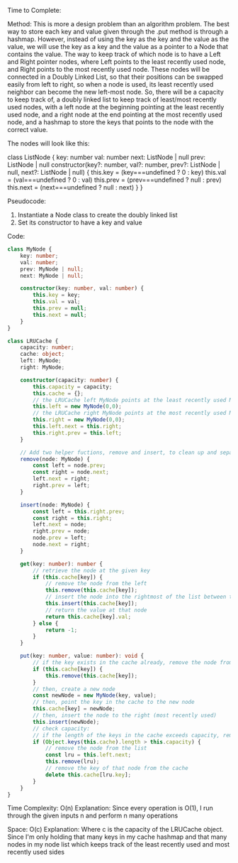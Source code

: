 Time to Complete:

Method: This is more a design problem than an algorithm problem. The best way to store each key and value given through the .put method is through a hashmap. However, instead of using the key as the key and the value as the value, we will use the key as a key and the value as a pointer to a Node that contains the value. The way to keep track of which node is to have a Left and Right pointer nodes, where Left points to the least recently used node, and Right points to the most recently used node. These nodes will be connected in a Doubly Linked List, so that their positions can be swapped easily from left to right, so when a node is used, its least recently used neighbor can become the new left-most node. So, there will be a capacity to keep track of, a doubly linked list to keep track of least/most recently used nodes, with a left node at the beginning pointing at the least recently used node, and a right node at the end pointing at the most recently used node, and a hashmap to store the keys that points to the node with the correct value.

The nodes will look like this:

class ListNode {
  key: number
  val: number
  next: ListNode | null
  prev: ListNode | null
  constructor(key?: number, val?: number, prev?: ListNode | null, next?: ListNode | null) {
    this.key = (key===undefined ? 0 : key)
    this.val = (val===undefined ? 0 : val)
    this.prev = (prev===undefined ? null : prev)
    this.next = (next===undefined ? null : next)
  }
}

Pseudocode:
1. Instantiate a Node class to create the doubly linked list
  1. Set its constructor to have a key and value


Code:

```ts
class MyNode {
    key: number;
    val: number;
    prev: MyNode | null;
    next: MyNode | null;

    constructor(key: number, val: number) {
        this.key = key;
        this.val = val;
        this.prev = null;
        this.next = null;
    }
}

class LRUCache {
    capacity: number;
    cache: object;
    left: MyNode;
    right: MyNode;

    constructor(capacity: number) {
        this.capacity = capacity;
        this.cache = {};
        // the LRUCache left MyNode points at the least recently used MyNode
        this.left = new MyNode(0,0);
        // the LRUCache right MyNode points at the most recently used MyNode
        this.right = new MyNode(0,0);
        this.left.next = this.right;
        this.right.prev = this.left;
    }

    // Add two helper fuctions, remove and insert, to clean up and separate responsibilities, easier to implement
    remove(node: MyNode) {
        const left = node.prev;
        const right = node.next;
        left.next = right;
        right.prev = left;
    }

    insert(node: MyNode) {
        const left = this.right.prev;
        const right = this.right;
        left.next = node;
        right.prev = node;
        node.prev = left;
        node.next = right;
    }

    get(key: number): number {
        // retrieve the node at the given key
        if (this.cache[key]) {
            // remove the node from the left
            this.remove(this.cache[key]);
            // insert the node into the rightmost of the list between the right pointer and its previous node
            this.insert(this.cache[key]);
            // return the value at that node
            return this.cache[key].val;
        } else {
            return -1;
        }
    }

    put(key: number, value: number): void {
        // if the key exists in the cache already, remove the node from the list
        if (this.cache[key]) {
            this.remove(this.cache[key]);
        }
        // then, create a new node
        const newNode = new MyNode(key, value);
        // then, point the key in the cache to the new node
        this.cache[key] = newNode;
        // then, insert the node to the right (most recently used)
        this.insert(newNode);
        // check capacity:
        // if the length of the keys in the cache exceeds capacity, remove the left most node
        if (Object.keys(this.cache).length > this.capacity) {
            // remove the node from the list
            const lru = this.left.next;
            this.remove(lru);
            // remove the key of that node from the cache
            delete this.cache[lru.key];
        }
    }
}
```


Time Complexity: O(n)
Explanation: Since every operation is O(1), I run through the given inputs n and perform n many operations

Space: O(c)
Explanation: Where c is the capacity of the LRUCache object. Since I'm only holding that many keys in my cache hashmap and that many nodes in my node list which keeps track of the least recently used and most recently used sides
